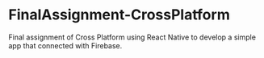 # FinalAssignment-CrossPlatform

Final assignment of Cross Platform using React Native to develop a simple app that connected with Firebase.
